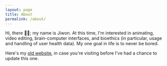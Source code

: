 ```yaml
---
layout: page
title: About
permalink: /about/
---
```


Hi, there 🙋‍♀️; my name is Jiwon. At this time, I'm interested in animating, video editing, brain-computer interfaces, and bioethics (in particular, usage and handling of user health data).
My one goal in life is to never be bored.

Here's my [old website](../obsolete/index.htm), in case you're visiting before I've had a chance to update this one. 